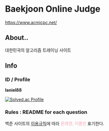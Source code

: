 # Baekjoon Online Judge

https://www.acmicpc.net/

## About..
대한민국의 알고리즘 트레이닝 사이트

## Info

### ID / Profile
**laniel88**

[![Solved.ac Profile](http://mazassumnida.wtf/api/generate_badge?boj=laniel88)](https://solved.ac/laniel88)

### Rules : README for each question

백준 사이트의 [이용규칙](https://help.acmicpc.net/rule)에 따라 <font style="color:pink"><b>문제명, 이름만</b></font> 표기한다.